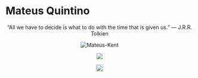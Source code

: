 # Mateus Quintino 
<p align="center">
“All we have to decide is what to do with the time that is given us.” 
    ― J.R.R. Tolkien 
  <p>
  
  

<p align="center">
    
<img src="https://github-readme-stats.vercel.app/api/?username=Mateus-Kent&show_icons=true&title_color=fff&icon_color=79ff97&text_color=9f9f9f&bg_color=151515" alt="Mateus-Kent"/>
</p>

<p align="center">
<img src="https://github-readme-stats.vercel.app/api/top-langs/?username=Mateus-Kent&theme=nightowl&layout=compact&langs_count=8"/>
</p>
    

<p align="center">    
<a href="https://www.linkedin.com/in/mateusqsantos/" target="blank"><img align="center" src="https://www.flaticon.com/svg/vstatic/svg/179/179330.svg?token=exp=1618487558~hmac=71e08710c20222f43c23e9f275977ddd" alt="Mateus-Kent" height="20" width="20" /></a>
</p>




